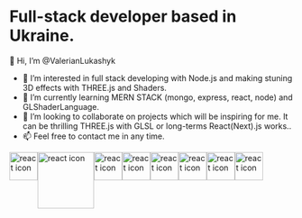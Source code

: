 <h1>Full-stack developer based in Ukraine.</h1>

👋 Hi, I’m @ValerianLukashyk
- 👀 I’m interested in full stack developing with Node.js and making stuning 3D effects with THREE.js and Shaders.
- 🌱 I’m currently learning MERN STACK (mongo, express, react, node) and GLShaderLanguage.
- 💞️ I’m looking to collaborate on projects which will be inspiring for me. It can be thrilling THREE.js with GLSL or long-terms React(Next).js works..
- 📫 Feel free to contact me in any time.

<article style="display: flex; flex-direction: row;">
  <img width="50" src="https://www.pravelsolutions.com/images/about/react2.png" alt="react icon"/>
  <img width="100" src="https://cdn.syncfusion.com/boldbi/integration/v3/datasources/mongodb.png" alt="react icon"/>
  <img width="50" src="https://www.pravelsolutions.com/images/about/react2.png" alt="react icon"/>
  <img width="50" src="https://www.pravelsolutions.com/images/about/react2.png" alt="react icon"/>
  <img width="50" src="https://www.pravelsolutions.com/images/about/react2.png" alt="react icon"/>
  <img width="50" src="https://www.pravelsolutions.com/images/about/react2.png" alt="react icon"/>
  <img width="50" src="https://www.pravelsolutions.com/images/about/react2.png" alt="react icon"/>
  <img width="50" src="https://www.pravelsolutions.com/images/about/react2.png" alt="react icon"/>
</article>


<!---
ValerianLukashyk/ValerianLukashyk is a ✨ special ✨ repository because its `README.md` (this file) appears on your GitHub profile.
You can click the Preview link to take a look at your changes.
--->
